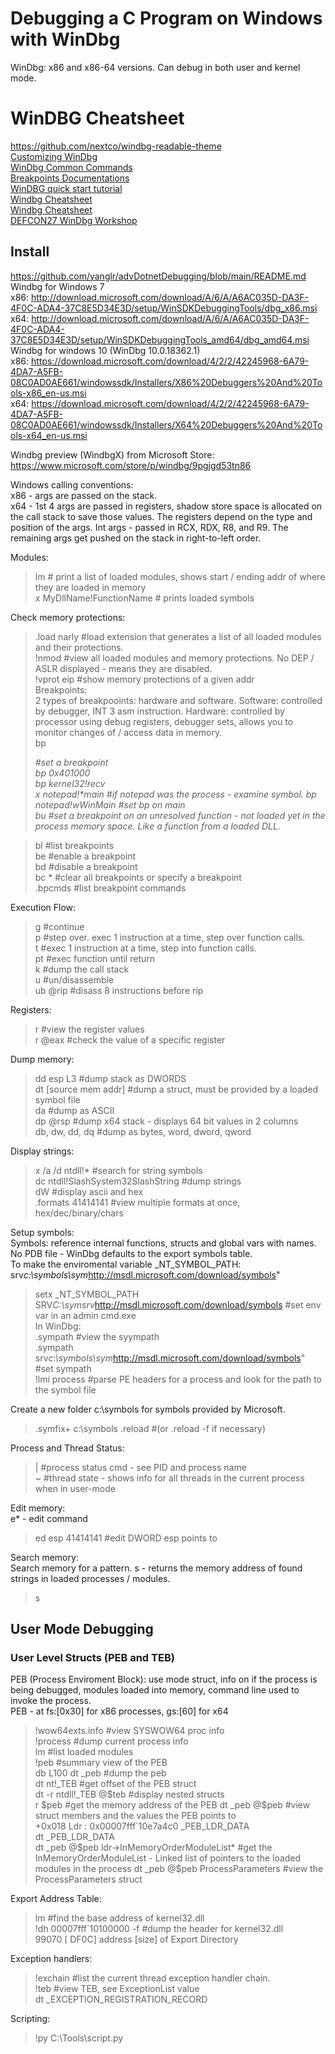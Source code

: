 # Debugging a C Program on Windows with WinDbg     
WinDbg: x86 and x86-64 versions. Can debug in both user and kernel mode.    
# WinDBG Cheatsheet   
https://github.com/nextco/windbg-readable-theme     
[Customizing WinDbg](https://www.zachburlingame.com/2011/12/customizing-your-windbg-workspace-and-color-scheme/)     
[WinDbg Common Commands](http://windbg.info/doc/1-common-cmds.html)       
[Breakpoints Documentations](https://learn.microsoft.com/en-us/windows-hardware/drivers/debuggercmds/bp--bu--bm--set-breakpoint-0)      
[WinDBG quick start tutorial](https://codemachine.com/articles/windbg_quickstart.html)    
[Windbg Cheatsheet](https://github.com/repnz/windbg-cheat-sheet)     
[Windbg Cheatsheet](https://dblohm7.ca/pmo/windbgcheatsheet.html)    
[DEFCON27 WinDbg Workshop](https://github.com/hugsy/defcon_27_windbg_workshop)     
## Install     
https://github.com/yanglr/advDotnetDebugging/blob/main/README.md          
Windbg for Windows 7           
x86: http://download.microsoft.com/download/A/6/A/A6AC035D-DA3F-4F0C-ADA4-37C8E5D34E3D/setup/WinSDKDebuggingTools/dbg_x86.msi         
x64: http://download.microsoft.com/download/A/6/A/A6AC035D-DA3F-4F0C-ADA4-37C8E5D34E3D/setup/WinSDKDebuggingTools_amd64/dbg_amd64.msi         
Windbg for windows 10 (WinDbg 10.0.18362.1)            
x86: https://download.microsoft.com/download/4/2/2/42245968-6A79-4DA7-A5FB-08C0AD0AE661/windowssdk/Installers/X86%20Debuggers%20And%20Tools-x86_en-us.msi        
x64: https://download.microsoft.com/download/4/2/2/42245968-6A79-4DA7-A5FB-08C0AD0AE661/windowssdk/Installers/X64%20Debuggers%20And%20Tools-x64_en-us.msi       

Windbg preview (WindbgX) from Microsoft Store:             
https://www.microsoft.com/store/p/windbg/9pgjgd53tn86          


Windows calling conventions:   
x86 - args are passed on the stack.    
x64 - 1st 4 args are passed in registers, shadow store space is allocated on the call stack to save those values. The registers depend on the type and position of the args. Int args - passed in RCX, RDX, R8, and R9. The remaining args get pushed on the stack in right-to-left order.              

Modules:        
> lm                           # print a list of loaded modules, shows start / ending addr of where they are loaded in memory           
> x MyDllName!FunctionName     # prints loaded symbols   

Check memory protections:     
> .load narly    #load extension that generates a list of all loaded modules and their protections.  
> !nmod    #view all loaded modules and memory protections. No DEP / ASLR displayed - means they are disabled.      
> !vprot eip     #show memory protections of a given addr            
Breakpoints:    
2 types of breakpooints: hardware and software. Software: controlled by debugger, INT 3 asm instruction. Hardware: controlled by processor using debug registers, debugger sets, allows you to monitor changes of / access data in memory.          
> bp <address>      #set a breakpoint   
> bp 0x401000   
> bp kernel32!recv   
> x notepad!*main     #if notepad was the process - examine symbol. 
> bp notepad!wWinMain  #set bp on main  
> bu   #set a breakpoint on an unresolved function - not loaded yet in the process memory space. Like a function from a loaded DLL.  

> bl     #list breakpoints  
> be     #enable a breakpoint   
> bd     #disable a breakpoint   
> bc *   #clear all breakpoints or specify a breakpoint   
> .bpcmds      #list breakpoint commands   

Execution Flow:      
> g   #continue    
> p   #step over. exec 1 instruction at a time, step over function calls.    
> t   #exec 1 instruction at a time, step into function calls.   
> pt   #exec function until return  
> k   #dump the call stack   
> u   #un/disassemble   
> ub @rip    #disass 8 instructions before rip    

Registers:       
> r    #view the register values   
> r @eax    #check the value of a specific register    

Dump memory:       
> dd esp L3      #dump stack as DWORDS       
> dt <name of struct> [source mem addr]     #dump a struct, must be provided by a loaded symbol file      
> da             #dump as ASCII   
> dp @rsp     #dump x64 stack - displays 64 bit values in 2 columns   
> db, dw, dd, dq   #dump as bytes, word, dword, qword    

Display strings:   
> x /a /d ntdll!*    #search for string symbols   
> dc ntdll!SlashSystem32SlashString    #dump strings   
> dW     #display ascii and hex   
> .formats 41414141   #view multiple formats at once, hex/dec/binary/chars     

Setup symbols:       
Symbols: reference internal functions, structs and global vars with names. No PDB file - WinDbg defaults to the export symbols table.       
To make the enviromental variable _NT_SYMBOL_PATH: srv*c:\symbols\sym*http://msdl.microsoft.com/download/symbols"        
> setx _NT_SYMBOL_PATH SRV*C:\symsrv*http://msdl.microsoft.com/download/symbols    #set env var in an admin cmd.exe   
In WinDbg:   
> .sympath    #view the syympath  
> .sympath srv*c:\symbols\sym*http://msdl.microsoft.com/download/symbols"       #set sympath  
> !lmi process   #parse PE headers for a process and look for the path to the symbol file   

Create a new folder c:\symbols for symbols provided by Microsoft.      
> .symfix+ c:\symbols
> .reload       #(or .reload -f if necessary)

Process and Thread Status:    
> |    #process status cmd - see PID and process name   
> ~    #thread state - shows info for all threads in the current process when in user-mode   

Edit memory:   
e\* - edit command     
> ed esp 41414141    #edit DWORD esp points to   

Search memory:       
Search memory for a pattern. s - returns the memory address of found strings in loaded processes / modules.   
> s <mem type to search for> <starting point of mem to search> <length of mem> <pattern to look for>  

## User Mode Debugging    
### User Level Structs (PEB and TEB)   
PEB (Process Enviroment Block): use mode struct, info on if the process is being debugged, modules loaded into memory, command line used to invoke the process.       
PEB - at fs:[0x30] for x86 processes, gs:[60] for x64    
> !wow64exts.info   #view SYSWOW64 proc info     
> !process      #dump current process info   
> lm   #list loaded modules   
> !peb   #summary view of the PEB          
> db <base address of the process> L100
> dt _peb     #dump the peb     
> dt nt!_TEB    #get offset of the PEB struct   
> dt -r ntdll!_TEB @$teb    #display nested structs     
> r $peb     #get the memory address of the PEB    
> dt _peb @$peb    #view struct members and the values the PEB points to       
+0x018 Ldr              : 0x00007fff`10e7a4c0 _PEB_LDR_DATA        
> dt _PEB_LDR_DATA   
> dt _peb @$peb ldr->InMemoryOrderModuleList*     #get the InMemoryOrderModuleList - Linked list of pointers to the loaded modules in the process   
> dt _peb @$peb ProcessParameters    #view the ProcessParameters struct   

Export Address Table:      
> lm    #find the base address of kernel32.dll    
> !dh 00007fff`10100000 -f        #dump the header for kernel32.dll    
   99070 [    DF0C] address [size] of Export Directory    

Exception handlers:      
> !exchain   #list the current thread exception handler chain.  
> !teb    #view TEB, see ExceptionList value    
> dt _EXCEPTION_REGISTRATION_RECORD <value from the TEB>

Scripting:   
> !py C:\Tools\script.py   